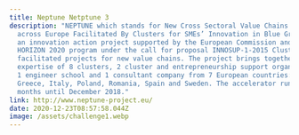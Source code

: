```yaml
---
title: Neptune Netptune 3
description: "NEPTUNE which stands for New Cross Sectoral Value Chains Creation
  across Europe Facilitated By Clusters for SMEs’ Innovation in Blue Growth,  is
  an innovation action project supported by the European Commission and its
  HORIZON 2020 program under the call for proposal INNOSUP-1-2015 Cluster
  facilitated projects for new value chains. The project brings together the
  expertise of 8 clusters, 2 cluster and entrepreneurship support organizations,
  1 engineer school and 1 consultant company from 7 European countries: France,
  Greece, Italy, Poland, Romania, Spain and Sweden. The accelerator runs for 30
  months until December 2018."
link: http://www.neptune-project.eu/
date: 2020-12-23T08:57:58.044Z
image: /assets/challenge1.webp
---
```

